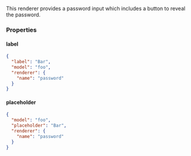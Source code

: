 This renderer provides a password input which includes a button to reveal the password.

### Properties

#### label

```json
{
  "label": "Bar",
  "model": "foo",
  "renderer": {
    "name": "password"
  }
}
```

#### placeholder

```json
{
  "model": "foo",
  "placeholder": "Bar",
  "renderer": {
    "name": "password"
  }
}
```
